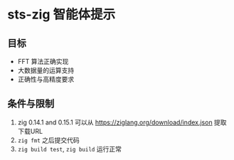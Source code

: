 # sts-zig 智能体提示

## 目标
  - FFT 算法正确实现
  - 大数据量的运算支持
  - 正确性与高精度要求
## 条件与限制
  1. zig 0.14.1 and 0.15.1 可以从 https://ziglang.org/download/index.json 提取下载URL
  1. `zig fmt` 之后提交代码
  2. `zig build test`, `zig build` 运行正常

